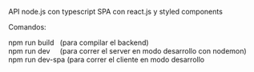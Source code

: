 API node.js con typescript
SPA con react.js y styled components

Comandos:

npm run build   (para compilar el backend) <br>
npm run dev     (para correr el server en modo desarrollo con nodemon) <br>
npm run dev-spa (para correr el cliente en modo desarrollo
